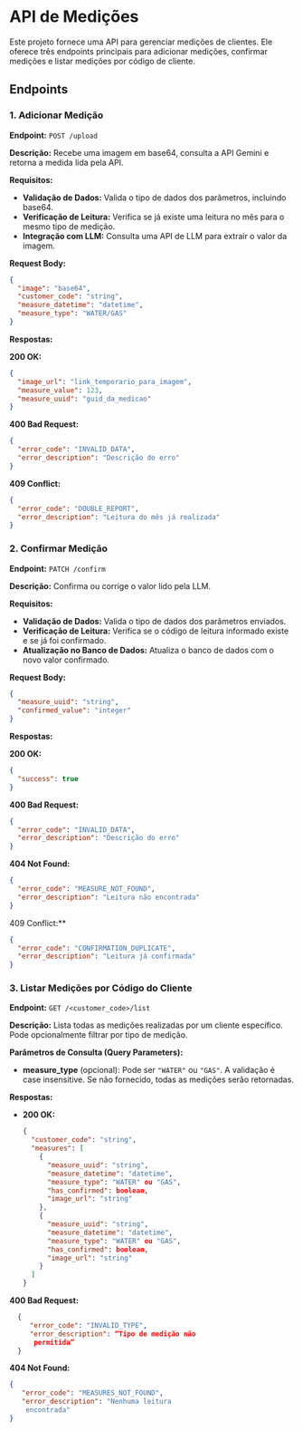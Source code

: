 # API de Medições

Este projeto fornece uma API para gerenciar medições de clientes. Ele oferece três endpoints principais para adicionar medições, confirmar medições e listar medições por código de cliente.

## Endpoints

### 1. Adicionar Medição

**Endpoint:** `POST /upload`

**Descrição:** Recebe uma imagem em base64, consulta a API Gemini e retorna a medida lida pela API.

**Requisitos:**

- **Validação de Dados:** Valida o tipo de dados dos parâmetros, incluindo base64.
- **Verificação de Leitura:** Verifica se já existe uma leitura no mês para o mesmo tipo de medição.
- **Integração com LLM:** Consulta uma API de LLM para extrair o valor da imagem.

**Request Body:**

```json
{
  "image": "base64",
  "customer_code": "string",
  "measure_datetime": "datetime",
  "measure_type": "WATER/GAS"
}
```

**Respostas:**

**200 OK:**
```json
{
  "image_url": "link_temporario_para_imagem",
  "measure_value": 123,
  "measure_uuid": "guid_da_medicao"
}
```

**400 Bad Request:**
```json
{
  "error_code": "INVALID_DATA",
  "error_description": "Descrição do erro"
}
```

**409 Conflict:**
```json
{
  "error_code": "DOUBLE_REPORT",
  "error_description": "Leitura do mês já realizada"
}
```


### 2. Confirmar Medição

**Endpoint:** `PATCH /confirm`

**Descrição:** Confirma ou corrige o valor lido pela LLM.

**Requisitos:**

- **Validação de Dados:** Valida o tipo de dados dos parâmetros enviados.
- **Verificação de Leitura:** Verifica se o código de leitura informado existe e se já foi confirmado.
- **Atualização no Banco de Dados:** Atualiza o banco de dados com o novo valor confirmado.

**Request Body:**

```json
{
  "measure_uuid": "string",
  "confirmed_value": "integer"
}
```

**Respostas:**

**200 OK:**
```json
{
  "success": true
}
```

**400 Bad Request:**
```json
{
  "error_code": "INVALID_DATA",
  "error_description": "Descrição do erro"
}
```

**404 Not Found:**
```json
{
  "error_code": "MEASURE_NOT_FOUND",
  "error_description": "Leitura não encontrada"
}
```

409 Conflict:**
```json
{
  "error_code": "CONFIRMATION_DUPLICATE",
  "error_description": "Leitura já confirmada"
}
```


### 3. Listar Medições por Código do Cliente

**Endpoint:** `GET /<customer_code>/list`

**Descrição:** Lista todas as medições realizadas por um cliente específico. Pode opcionalmente filtrar por tipo de medição.

**Parâmetros de Consulta (Query Parameters):**

- **measure_type** (opcional): Pode ser `"WATER"` ou `"GAS"`. A validação é case insensitive. Se não fornecido, todas as medições serão retornadas.

**Respostas:**

- **200 OK:**

  ```json
  {
    "customer_code": "string",
    "measures": [
      {
        "measure_uuid": "string",
        "measure_datetime": "datetime",
        "measure_type": "WATER" ou "GAS",
        "has_confirmed": boolean,
        "image_url": "string"
      },
      {
        "measure_uuid": "string",
        "measure_datetime": "datetime",
        "measure_type": "WATER" ou "GAS",
        "has_confirmed": boolean,
        "image_url": "string"
      }
    ]
  }
  ```

**400 Bad Request:**
```json
  {
     "error_code": "INVALID_TYPE",
     "error_description": “Tipo de medição não 
      permitida”
  }

  ```

**404 Not Found:**
  ```json
  {
     "error_code": "MEASURES_NOT_FOUND",
     "error_description": "Nenhuma leitura 
      encontrada"
  }
  ```
